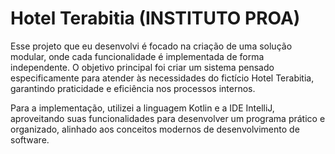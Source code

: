 # Hotel Terabitia (INSTITUTO PROA)

Esse projeto que eu desenvolvi é focado na criação de uma solução modular, onde cada funcionalidade é implementada de forma independente. O objetivo principal foi criar um sistema pensado especificamente para atender às necessidades do fictício Hotel Terabitia, garantindo praticidade e eficiência nos processos internos.

Para a implementação, utilizei a linguagem Kotlin e a IDE IntelliJ, aproveitando suas funcionalidades para desenvolver um programa prático e organizado, alinhado aos conceitos modernos de desenvolvimento de software.
